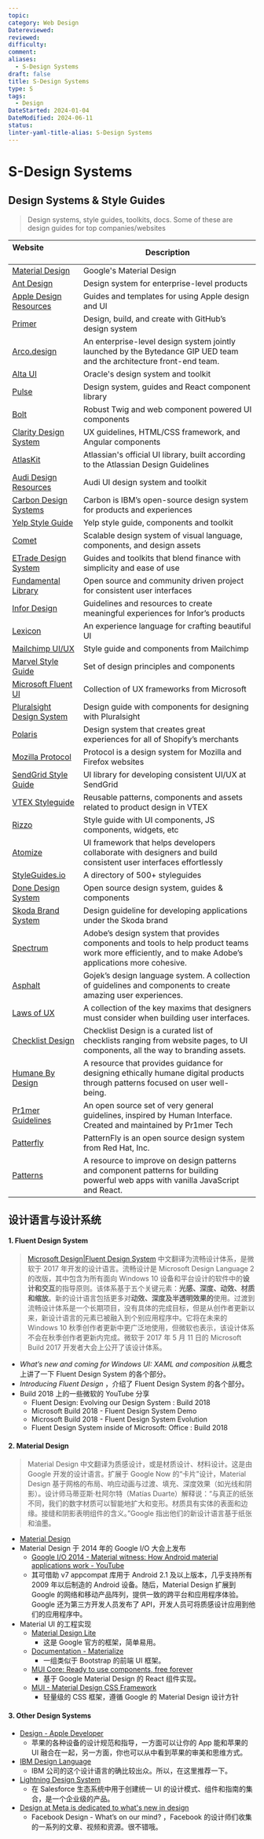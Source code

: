 ```yaml
---
topic: 
category: Web Design
Datereviewed: 
reviewed: 
difficulty: 
comment: 
aliases:
  - S-Design Systems
draft: false
title: S-Design Systems
type: S
tags:
  - Design
DateStarted: 2024-01-04
DateModified: 2024-06-11
status: 
linter-yaml-title-alias: S-Design Systems
---
```


# S-Design Systems

## Design Systems & Style Guides

> Design systems, style guides, toolkits, docs. Some of these are design guides for top companies/websites

| Website&nbsp; &nbsp; &nbsp; &nbsp; &nbsp; &nbsp; &nbsp; &nbsp; &nbsp; &nbsp; &nbsp; &nbsp; &nbsp; &nbsp; | Description                                                                                                                                           |
| -------------------------------------------------------------------------------------------------------- | ----------------------------------------------------------------------------------------------------------------------------------------------------- |
| [Material Design](https://material.io/)                                                                  | Google's Material Design                                                                                                                              |
| [Ant Design](https://ant.design/)                                                                        | Design system for enterprise-level products                                                                                                           |
| [Apple Design Resources](https://developer.apple.com/design/resources/)                                  | Guides and templates for using Apple design and UI                                                                                                    |
| [Primer](https://primer.style/)                                                                          | Design, build, and create with GitHub’s design system                                                                                                 |
| [Arco.design](https://arco.design/en-US)                                                                 | An enterprise-level design system jointly launched by the Bytedance GIP UED team and the architecture front-end team.                                 |
| [Alta UI](https://www.oracle.com/webfolder/ux/middleware/alta/index.html)                                | Oracle's design system and toolkit                                                                                                                    |
| [Pulse](https://pulse.heartbeat.ua/)                                                                     | Design system, guides and React component library                                                                                                     |
| [Bolt](https://boltdesignsystem.com/)                                                                    | Robust Twig and web component powered UI components                                                                                                   |
| [Clarity Design System](https://clarity.design/)                                                         | UX guidelines, HTML/CSS framework, and Angular components                                                                                             |
| [AtlasKit](https://atlaskit.atlassian.com/)                                                              | Atlassian's official UI library, built according to the Atlassian Design Guidelines                                                                   |
| [Audi Design Resources](https://www.audi.com/ci/en/guides/user-interface/introduction.html)              | Audi UI design system and toolkit                                                                                                                     |
| [Carbon Design Systems](https://www.carbondesignsystem.com/)                                             | Carbon is IBM’s open-source design system for products and experiences                                                                                |
| [Yelp Style Guide](https://www.yelp.com/styleguide)                                                      | Yelp style guide, components and toolkit                                                                                                              |
| [Comet](https://comet.discoveryeducation.com/)                                                           | Scalable design system of visual language, components, and design assets                                                                              |
| [ETrade Design System](https://etrade.design/)                                                           | Guides and toolkits that blend finance with simplicity and ease of use                                                                                |
| [Fundamental Library](https://sap.github.io/fundamental-styles/)                                         | Open source and community driven project for consistent user interfaces                                                                               |
| [Infor Design](https://design.infor.com/)                                                                | Guidelines and resources to create meaningful experiences for Infor’s products                                                                        |
| [Lexicon](https://liferay.design/lexicon/)                                                               | An experience language for crafting beautiful UI                                                                                                      |
| [Mailchimp UI/UX](https://ux.mailchimp.com/patterns/color)                                               | Style guide and components from Mailchimp                                                                                                             |
| [Marvel Style Guide](https://marvelapp.com/styleguide/overview/introduction)                             | Set of design principles and components                                                                                                               |
| [Microsoft Fluent UI](https://developer.microsoft.com/en-us/fluentui#/)                                  | Collection of UX frameworks from Microsoft                                                                                                            |
| [Pluralsight Design System](https://design-system.pluralsight.com/)                                      | Design guide with components for designing with Pluralsight                                                                                           |
| [Polaris](https://polaris.shopify.com/)                                                                  | Design system that creates great experiences for all of Shopify’s merchants                                                                           |
| [Mozilla Protocol](https://protocol.mozilla.org/)                                                        | Protocol is a design system for Mozilla and Firefox websites                                                                                          |
| [SendGrid Style Guide](http://styleguide.sendgrid.com/)                                                  | UI library for developing consistent UI/UX at SendGrid                                                                                                |
| [VTEX Styleguide](https://styleguide.vtex.com/)                                                          | Reusable patterns, components and assets related to product design in VTEX                                                                            |
| [Rizzo](https://rizzo.lonelyplanet.com/styleguide/design-elements)                                       | Style guide with UI components, JS components, widgets, etc                                                                                           |
| [Atomize](https://atomizecode.com/)                                                                      | UI framework that helps developers collaborate with designers and build consistent user interfaces effortlessly                                       |
| [StyleGuides.io](http://styleguides.io/)                                                                 | A directory of 500+ styleguides                                                                                                                       |
| [Done Design System](https://uilibrary.github.io/done-design-system/)                                    | Open source design system, guides & components                                                                                                        |
| [Skoda Brand System](https://skoda-brand.com/explore-our-brand)                                          | Design guideline for developing applications under the Skoda brand                                                                                    |
| [Spectrum](https://spectrum.adobe.com/)                                                                  | Adobe’s design system that provides components and tools to help product teams work more efficiently, and to make Adobe’s applications more cohesive. |
| [Asphalt](https://asphalt.gojek.io/)                                                                     | Gojek’s design language system. A collection of guidelines and components to create amazing user experiences.                                         |
| [Laws of UX](https://lawsofux.com/)                                                                      | A collection of the key maxims that designers must consider when building user interfaces.                                                            |
| [Checklist Design](https://www.checklist.design/)                                                        | Checklist Design is a curated list of checklists ranging from website pages, to UI components, all the way to branding assets.                        |
| [Humane By Design](https://humanebydesign.com/)                                                          | A resource that provides guidance for designing ethically humane digital products through patterns focused on user well-being.                        |
| [Pr1mer Guidelines](https://guidelines.pr1mer.tech)                                                      | An open source set of very general guidelines, inspired by Human Interface. Created and maintained by Pr1mer Tech                                     |
| [Patterfly](https://www.patternfly.org/)                                                                 | PatternFly is an open source design system from Red Hat, Inc.                                                                                         |
| [Patterns](https://www.patterns.dev)                                                                     | A resource to improve on design patterns and component patterns for building powerful web apps with vanilla JavaScript and React.                     |

## 设计语言与设计系统

#### 1. Fluent Design System

> [Microsoft Design|Fluent Design System](https://www.microsoft.com/design/fluent/#/) 中文翻译为流畅设计体系，是微软于 2017 年开发的设计语言。流畅设计是 Microsoft Design Language 2 的改版，其中包含为所有面向 Windows 10 设备和平台设计的软件中的**设计和交互**的指导原则。该体系基于五个关键元素：**光感、深度、动效、材质和缩放**。新的设计语言包括更多对**动效、深度及半透明效果的**使用。过渡到流畅设计体系是一个长期项目，没有具体的完成目标，但是从创作者更新以来，新设计语言的元素已被融入到个别应用程序中。它将在未来的 Windows 10 秋季创作者更新中更广泛地使用，但微软也表示，该设计体系不会在秋季创作者更新内完成。微软于 2017 年 5 月 11 日的 Microsoft Build 2017 开发者大会上公开了该设计体系。

- _What’s new and coming for Windows UI: XAML and composition_ 从概念上讲了一下 Fluent Design System 的各个部分。
- _Introducing Fluent Design_ ，介绍了 Fluent Design System 的各个部分。
- Build 2018 上的一些微软的 YouTube 分享
  - Fluent Design: Evolving our Design System : Build 2018
  - Microsoft Build 2018 - Fluent Design System Demo
  - Microsoft Build 2018 - Fluent Design System Evolution
  - Fluent Design System inside of Microsoft: Office : Build 2018

#### 2. Material Design

> Material Design 中文翻译为质感设计，或是材质设计、材料设计。这是由 Google 开发的设计语言。扩展于 Google Now 的“卡片”设计，Material Design 基于网格的布局、响应动画与过渡、填充、深度效果（如光线和阴影）。设计师马蒂亚斯·杜阿尔特（Matías Duarte）解释说：“与真正的纸张不同，我们的数字材质可以智能地扩大和变形。材质具有实体的表面和边缘。接缝和阴影表明组件的含义。”Google 指出他们的新设计语言基于纸张和油墨。

- [Material Design](https://m3.material.io/)
- Material Design 于 2014 年的 Google I/O 大会上发布
  - [Google I/O 2014 - Material witness: How Android material applications work - YouTube](https://www.youtube.com/watch?v=97SWYiRtF0Y)
  - 其可借助 v7 appcompat 库用于 Android 2.1 及以上版本，几乎支持所有 2009 年以后制造的 Android 设备。随后，Material Design 扩展到 Google 的网络和移动产品阵列，提供一致的跨平台和应用程序体验。Google 还为第三方开发人员发布了 API，开发人员可将质感设计应用到他们的应用程序中。
- Material UI 的工程实现
  - [Material Design Lite](https://getmdl.io/)
    - 这是 Google 官方的框架，简单易用。
  - [Documentation - Materialize](https://materializecss.com/)
    - 一组类似于 Bootstrap 的前端 UI 框架。
  - [MUI Core: Ready to use components, free forever](https://mui.com/core/)
    - 基于 Google Material Design 的 React 组件实现。
  - [MUI - Material Design CSS Framework](https://www.muicss.com/)
    - 轻量级的 CSS 框架，遵循 Google 的 Material Design 设计方针

#### 3. Other Design Systems

- [Design - Apple Developer](https://developer.apple.com/design/)
  - 苹果的各种设备的设计规范和指导，一方面可以让你的 App 能和苹果的 UI 融合在一起，另一方面，你也可以从中看到苹果的审美和思维方式。
- [IBM Design Language](https://www.ibm.com/design/language/)
  - IBM 公司的这个设计语言的确比较出众。所以，在这里推荐一下。
- [Lightning Design System](https://www.lightningdesignsystem.com/)
  - 在 Salesforce 生态系统中用于创建统一 UI 的设计模式、组件和指南的集合，是一个企业级的产品。
- [Design at Meta is dedicated to what's new in design](https://design.facebook.com/)
  - Facebook Design - What’s on our mind? ，Facebook 的设计师们收集的一系列的文章、视频和资源。很不错哦。
